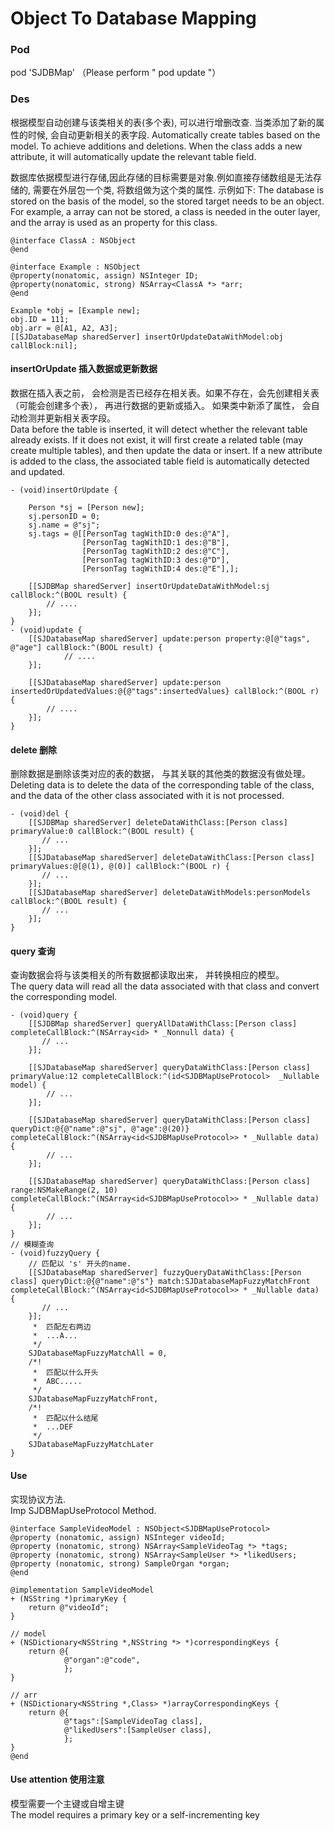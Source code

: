 # Object To Database Mapping

### Pod
pod 'SJDBMap' （Please perform " pod update "）

### Des
根据模型自动创建与该类相关的表(多个表), 可以进行增删改查. 当类添加了新的属性的时候, 会自动更新相关的表字段.
Automatically create tables based on the model. To achieve additions and deletions. When the class adds a new attribute, it will automatically update the relevant table field.

数据库依据模型进行存储,因此存储的目标需要是对象.例如直接存储数组是无法存储的, 需要在外层包一个类, 将数组做为这个类的属性. 示例如下:
The database is stored on the basis of the model, so the stored target needs to be an object. For example, a array can not be stored, a class is needed in the outer layer, and the array is used as an property for this class.
```
@interface ClassA : NSObject
@end

@interface Example : NSObject
@property(nonatomic, assign) NSInteger ID;
@property(nonatomic, strong) NSArray<ClassA *> *arr; 
@end

Example *obj = [Example new];
obj.ID = 111;
obj.arr = @[A1, A2, A3];
[[SJDatabaseMap sharedServer] insertOrUpdateDataWithModel:obj callBlock:nil];
```

#### insertOrUpdate 插入数据或更新数据
数据在插入表之前， 会检测是否已经存在相关表。如果不存在，会先创建相关表（可能会创建多个表）， 再进行数据的更新或插入。
如果类中新添了属性， 会自动检测并更新相关表字段。    
Data before the table is inserted, it will detect whether the relevant table already exists. If it does not exist, it will first create a related table (may create multiple tables), and then update the data or insert.
If a new attribute is added to the class, the associated table field is automatically detected and updated.

```
- (void)insertOrUpdate {
    
    Person *sj = [Person new];
    sj.personID = 0;
    sj.name = @"sj";
    sj.tags = @[[PersonTag tagWithID:0 des:@"A"],
                [PersonTag tagWithID:1 des:@"B"],
                [PersonTag tagWithID:2 des:@"C"],
                [PersonTag tagWithID:3 des:@"D"],
                [PersonTag tagWithID:4 des:@"E"],];
    
    [[SJDBMap sharedServer] insertOrUpdateDataWithModel:sj callBlock:^(BOOL result) {
        // ....
    }];
}
- (void)update {
    [[SJDatabaseMap sharedServer] update:person property:@[@"tags", @"age"] callBlock:^(BOOL result) {
            // ....
    }];
    
    [[SJDatabaseMap sharedServer] update:person insertedOrUpdatedValues:@{@"tags":insertedValues} callBlock:^(BOOL r) { 
        // ....
    }];
}
```
#### delete 删除
删除数据是删除该类对应的表的数据， 与其关联的其他类的数据没有做处理。    
Deleting data is to delete the data of the corresponding table of the class, and the data of the other class associated with it is not processed.

```
- (void)del {
    [[SJDBMap sharedServer] deleteDataWithClass:[Person class] primaryValue:0 callBlock:^(BOOL result) {
       // ...
    }];
    [[SJDatabaseMap sharedServer] deleteDataWithClass:[Person class] primaryValues:@[@(1), @(0)] callBlock:^(BOOL r) {
       // ... 
    }];
    [[SJDatabaseMap sharedServer] deleteDataWithModels:personModels callBlock:^(BOOL result) {
       // ...
    }];
}
```
#### query 查询
查询数据会将与该类相关的所有数据都读取出来， 并转换相应的模型。    
The query data will read all the data associated with that class and convert the corresponding model.

```
- (void)query {
    [[SJDBMap sharedServer] queryAllDataWithClass:[Person class] completeCallBlock:^(NSArray<id> * _Nonnull data) {
       // ...
    }];
    
    [[SJDatabaseMap sharedServer] queryDataWithClass:[Person class] primaryValue:12 completeCallBlock:^(id<SJDBMapUseProtocol>  _Nullable model) {
        // ...
    }];
    
    [[SJDatabaseMap sharedServer] queryDataWithClass:[Person class] queryDict:@{@"name":@"sj", @"age":@(20)} completeCallBlock:^(NSArray<id<SJDBMapUseProtocol>> * _Nullable data) {
        // ...
    }];
    
    [[SJDatabaseMap sharedServer] queryDataWithClass:[Person class] range:NSMakeRange(2, 10) completeCallBlock:^(NSArray<id<SJDBMapUseProtocol>> * _Nullable data) { 
        // ...
    }];
}
// 模糊查询
- (void)fuzzyQuery {
    // 匹配以 's' 开头的name.
    [[SJDatabaseMap sharedServer] fuzzyQueryDataWithClass:[Person class] queryDict:@{@"name":@"s"} match:SJDatabaseMapFuzzyMatchFront completeCallBlock:^(NSArray<id<SJDBMapUseProtocol>> * _Nullable data) {
       // ... 
    }];
     *  匹配左右两边
     *  ...A...
     */
    SJDatabaseMapFuzzyMatchAll = 0,
    /*!
     *  匹配以什么开头
     *  ABC.....
     */
    SJDatabaseMapFuzzyMatchFront,
    /*!
     *  匹配以什么结尾
     *  ...DEF
     */
    SJDatabaseMapFuzzyMatchLater
}
```


#### Use

实现协议方法.   
Imp SJDBMapUseProtocol Method.

```
@interface SampleVideoModel : NSObject<SJDBMapUseProtocol>
@property (nonatomic, assign) NSInteger videoId;
@property (nonatomic, strong) NSArray<SampleVideoTag *> *tags;
@property (nonatomic, strong) NSArray<SampleUser *> *likedUsers;
@property (nonatomic, strong) SampleOrgan *organ;
@end

@implementation SampleVideoModel
+ (NSString *)primaryKey {
    return @"videoId";
}

// model
+ (NSDictionary<NSString *,NSString *> *)correspondingKeys {
    return @{
            @"organ":@"code",
            };
}

// arr
+ (NSDictionary<NSString *,Class> *)arrayCorrespondingKeys {
    return @{
            @"tags":[SampleVideoTag class],
            @"likedUsers":[SampleUser class],
            };
}
@end
```

#### Use attention 使用注意
   模型需要一个主键或自增主键     
   The model requires a primary key or a self-incrementing key

